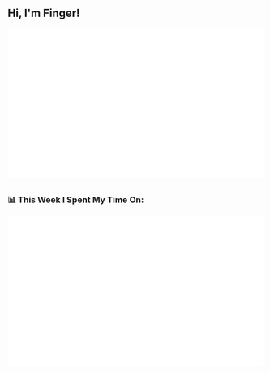 <h2> Hi, I'm Finger!</h2>

<img align="right" src="https://raw.githubusercontent.com/spianmo/github-stats/master/generated/overview.svg#gh-light-mode-only">

<!-- <img align="right" height="160em" src="https://github-readme-stats-eight-theta.vercel.app/api/top-langs/?username=spianmo&layout=compact&langs_count=8&theme=algolia"/>	 -->
	
```go
package main

type Me struct {
	Name   string
	Job    string
	Code   string
	Skills string
}

func main() {
	me := &Me{
		Name:   "Finger",
		Job:    "Client-side Engineer",
		Code:   "Java and C++ and Others",
		Skills: "Android Security NLP ^o^",
	}
	_ = me
}
```


<h3>📊 This Week I Spent My Time On:</h3>
<img align='right' src="https://raw.githubusercontent.com/spianmo/github-stats/master/generated/languages.svg#gh-light-mode-only">

<!--START_SECTION:waka-->

```txt
Java                   6 hrs 26 mins   ███████████████░░░░░░░░░░   60.52 %
Vue.js                 1 hr 28 mins    ███▒░░░░░░░░░░░░░░░░░░░░░   13.82 %
XML                    43 mins         █▓░░░░░░░░░░░░░░░░░░░░░░░   06.80 %
Groovy                 16 mins         ▓░░░░░░░░░░░░░░░░░░░░░░░░   02.59 %
CMake                  16 mins         ▓░░░░░░░░░░░░░░░░░░░░░░░░   02.52 %
```

<!--END_SECTION:waka-->
